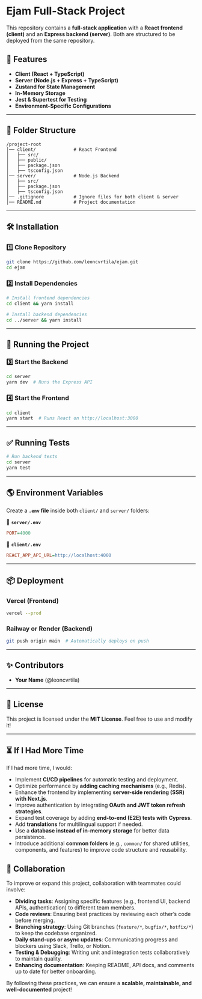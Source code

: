 # Ejam Full-Stack Project

This repository contains a **full-stack application** with a **React frontend (client)** and an **Express backend (server)**. Both are structured to be deployed from the same repository.

## 🚀 Features

- **Client (React + TypeScript)**
- **Server (Node.js + Express + TypeScript)**
- **Zustand for State Management**
- **In-Memory Storage**
- **Jest & Supertest for Testing**
- **Environment-Specific Configurations**

---

## 📂 Folder Structure

```
/project-root
│── client/              # React Frontend
│   ├── src/
│   ├── public/
│   ├── package.json
│   ├── tsconfig.json
│── server/              # Node.js Backend
│   ├── src/
│   ├── package.json
│   ├── tsconfig.json
│── .gitignore           # Ignore files for both client & server
│── README.md            # Project documentation
```

---

## 🛠 Installation

### **1️⃣ Clone Repository**

```bash
git clone https://github.com/leoncvrtila/ejam.git
cd ejam
```

### **2️⃣ Install Dependencies**

```bash
# Install frontend dependencies
cd client && yarn install

# Install backend dependencies
cd ../server && yarn install
```

---

## 🚀 Running the Project

### **3️⃣ Start the Backend**

```bash
cd server
yarn dev  # Runs the Express API
```

### **4️⃣ Start the Frontend**

```bash
cd client
yarn start  # Runs React on http://localhost:3000
```

---

## ✅ Running Tests

```bash
# Run backend tests
cd server
yarn test
```

---

## 🌎 Environment Variables

Create a **`.env` file** inside both `client/` and `server/` folders:

📂 **`server/.env`**

```ini
PORT=4000
```

📂 **`client/.env`**

```ini
REACT_APP_API_URL=http://localhost:4000
```

---

## 📦 Deployment

### **Vercel (Frontend)**

```bash
vercel --prod
```

### **Railway or Render (Backend)**

```bash
git push origin main  # Automatically deploys on push
```

---

## ✨ Contributors

- **Your Name** (@leoncvrtila)

---

## 📜 License

This project is licensed under the **MIT License**. Feel free to use and modify it!

---

## ⏳ If I Had More Time

If I had more time, I would:

- Implement **CI/CD pipelines** for automatic testing and deployment.
- Optimize performance by **adding caching mechanisms** (e.g., Redis).
- Enhance the frontend by implementing **server-side rendering (SSR) with Next.js**.
- Improve authentication by integrating **OAuth and JWT token refresh strategies**.
- Expand test coverage by adding **end-to-end (E2E) tests with Cypress**.
- Add **translations** for multilingual support if needed.
- Use a **database instead of in-memory storage** for better data persistence.
- Introduce additional **common folders** (e.g., `common/` for shared utilities, components, and features) to improve code structure and reusability.

## 🤝 Collaboration

To improve or expand this project, collaboration with teammates could involve:

- **Dividing tasks**: Assigning specific features (e.g., frontend UI, backend APIs, authentication) to different team members.
- **Code reviews**: Ensuring best practices by reviewing each other’s code before merging.
- **Branching strategy**: Using Git branches (`feature/*`, `bugfix/*`, `hotfix/*`) to keep the codebase organized.
- **Daily stand-ups or async updates**: Communicating progress and blockers using Slack, Trello, or Notion.
- **Testing & Debugging**: Writing unit and integration tests collaboratively to maintain quality.
- **Enhancing documentation**: Keeping README, API docs, and comments up to date for better onboarding.

By following these practices, we can ensure a **scalable, maintainable, and well-documented** project!
